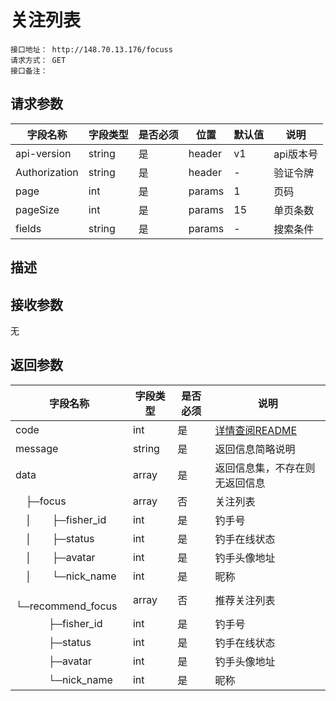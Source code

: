 # 关注列表
```
接口地址： http://148.70.13.176/focuss
请求方式： GET
接口备注：
```
## 请求参数

| 字段名称 | 字段类型 | 是否必须 | 位置 | 默认值 | 说明 |
|    -    |    -    |    -    |  -   |   -   |  -   |
| api-version | string | 是 | header | v1 | api版本号 |
| Authorization | string | 是 | header | - | 验证令牌 |
| page | int | 是 | params | 1 | 页码 |
| pageSize | int | 是 | params | 15| 单页条数 |
| fields | string | 是 | params | - | 搜索条件 |

## 描述

## 接收参数

无

## 返回参数

| 字段名称 | 字段类型 | 是否必须 | 说明 |
|    -    |    -    |    -    |   -   |
| code | int | 是 | [详情查阅README](https://github.com/waitforu/docs/blob/master/README.md#%E9%83%A8%E5%88%86%E8%BF%94%E5%9B%9E%E4%BF%A1%E6%81%AFcode%E8%A1%A8) |
| message | string | 是 | 返回信息简略说明 |
| data | array | 是 | 返回信息集，不存在则无返回信息 |
|　├─focus | array | 否 | 关注列表 |
|　│　　├─fisher_id | int | 是 | 钓手号 |
|　│　　├─status | int | 是 | 钓手在线状态 |
|　│　　├─avatar | int | 是 | 钓手头像地址 |
|　│　　└─nick_name | int | 是 | 昵称 |
|　└─recommend_focus | array | 否 | 推荐关注列表 |
|　 　　├─fisher_id | int | 是 | 钓手号 |
|　 　　├─status | int | 是 | 钓手在线状态 |
|　 　　├─avatar | int | 是 | 钓手头像地址 |
|　 　　└─nick_name | int | 是 | 昵称 |